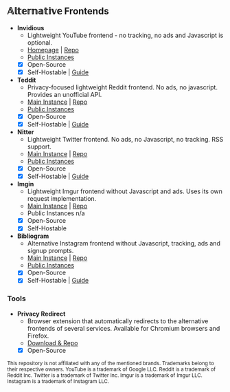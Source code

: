 ## 𝔸𝕝𝕥𝕖𝕣𝕟𝕒𝕥𝕚𝕧𝕖 Frontends

- **Invidious**
   - Lightweight YouTube frontend - no tracking, no ads and Javascript is optional.
   - [Homepage](https://invidious.io) | [Repo](https://github.com/iv-org/invidious)
   - [Public Instances](https://docs.invidious.io/Invidious-Instances.md)
   - [x] Open-Source
   - [x] Self-Hostable | [Guide](https://docs.invidious.io/Installation.md)

- **Teddit**
   - Privacy-focused lightweight Reddit frontend. No ads, no javascript. Provides an unofficial API. 
   - [Main Instance](https://teddit.net) | [Repo](https://codeberg.org/teddit/teddit)
   - [Public Instances](https://github.com/teddit-net/teddit#instances)
   - [x] Open-Source
   - [x] Self-Hostable | [Guide](https://codeberg.org/teddit/teddit#installation)

- **Nitter**
   - Lightweight Twitter frontend. No ads, no Javascript, no tracking. RSS support.
   - [Main Instance](https://nitter.net/) | [Repo](https://github.com/zedeus/nitter)
   - [Public Instances](https://github.com/zedeus/nitter/wiki/Instances)
   - [x] Open-Source
   - [x] Self-Hostable | [Guide](https://github.com/zedeus/nitter#installation)

- **Imgin**
   - Lightweight Imgur frontend without Javascript and ads. Uses its own request implementation.
   - [Main Instance](https://imgin.voidnet.tech/) | [Repo](https://git.voidnet.tech/kev/imgin)
   - Public Instances n/a
   - [x] Open-Source
   - [x] Self-Hostable

- **Bibliogram**
   - Alternative Instagram frontend without Javascript, tracking, ads and signup prompts. 
   - [Main Instance](https://bibliogram.art/) | [Repo](https://sr.ht/~cadence/bibliogram/)
   - [Public Instances](https://git.sr.ht/~cadence/bibliogram-docs/tree/master/docs/Instances.md) 
   - [x] Open-Source 
   - [x] Self-Hostable | [Guide](https://git.sr.ht/~cadence/bibliogram-docs/tree/master/docs/Installing%20%28extended%29.md)

### Tools
- **Privacy Redirect**
   - Browser extension that automatically redirects to the alternative frontends of several services. Available for Chromium browsers and Firefox.
   - [Download & Repo](https://github.com/SimonBrazell/privacy-redirect)
   - [x] Open-Source

<sup>This repository is not affiliated with any of the mentioned brands. Trademarks belong to their respective owners.
YouTube is a trademark of Google LLC. Reddit is a trademark of Reddit Inc. Twitter is a trademark of Twitter Inc. Imgur is a trademark of Imgur LLC. Instagram is a trademark of Instagram LLC.</sup>
